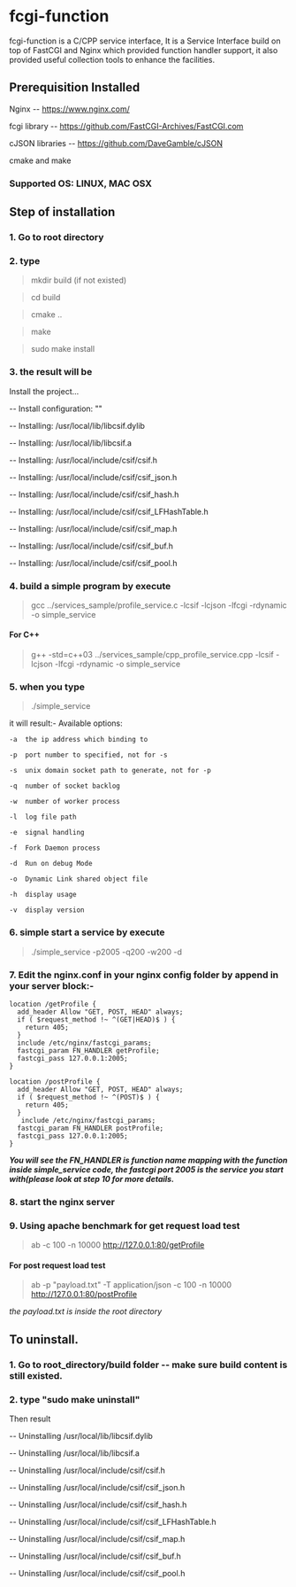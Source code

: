 # fcgi-function
fcgi-function is a C/CPP service interface, It is a Service Interface build on top of FastCGI and Nginx which provided function handler support, it also provided useful collection tools to enhance the facilities. 

## Prerequisition Installed
Nginx -- https://www.nginx.com/

fcgi library -- https://github.com/FastCGI-Archives/FastCGI.com

cJSON libraries -- https://github.com/DaveGamble/cJSON

cmake and make

### Supported OS: LINUX, MAC OSX

## Step of installation
### 1. Go to root directory
### 2. type 
> mkdir build (if not existed)

> cd build

> cmake ..

> make

> sudo make install


### 3. the result will be
Install the project...

-- Install configuration: ""

-- Installing: /usr/local/lib/libcsif.dylib

-- Installing: /usr/local/lib/libcsif.a

-- Installing: /usr/local/include/csif/csif.h

-- Installing: /usr/local/include/csif/csif_json.h

-- Installing: /usr/local/include/csif/csif_hash.h

-- Installing: /usr/local/include/csif/csif_LFHashTable.h

-- Installing: /usr/local/include/csif/csif_map.h

-- Installing: /usr/local/include/csif/csif_buf.h

-- Installing: /usr/local/include/csif/csif_pool.h


### 4. build a simple program by execute 

> gcc ../services_sample/profile_service.c -lcsif -lcjson -lfcgi -rdynamic -o simple_service

#### For C++
> g++ -std=c++03 ../services_sample/cpp_profile_service.cpp -lcsif -lcjson -lfcgi -rdynamic -o simple_service

### 5. when you type 

> ./simple_service

it will result:-
Available options:

	-a	the ip address which binding to
	
	-p	port number to specified, not for -s
	
	-s	unix domain socket path to generate, not for -p
	
	-q	number of socket backlog
	
	-w	number of worker process
	
	-l	log file path
	
	-e	signal handling
	
	-f	Fork Daemon process
	
	-d	Run on debug Mode
	
	-o	Dynamic Link shared object file
	
	-h	display usage
	
	-v	display version
	

### 6. simple start a service by execute 

> ./simple_service -p2005 -q200 -w200 -d


### 7. Edit the nginx.conf in your nginx config folder by append in your server block:-

	location /getProfile {
      add_header Allow "GET, POST, HEAD" always;
      if ( $request_method !~ ^(GET|HEAD)$ ) {
        return 405;
      }
      include /etc/nginx/fastcgi_params;
      fastcgi_param FN_HANDLER getProfile;
      fastcgi_pass 127.0.0.1:2005;
    }

    location /postProfile {
      add_header Allow "GET, POST, HEAD" always;
      if ( $request_method !~ ^(POST)$ ) {
        return 405;
      }
       include /etc/nginx/fastcgi_params;
      fastcgi_param FN_HANDLER postProfile;
      fastcgi_pass 127.0.0.1:2005;
    }

***You will see the FN_HANDLER is function name mapping with the function inside simple_service code, the fastcgi port 2005 is the service you start with(please look at step 10 for more details.***


### 8. start the nginx server

### 9.  Using apache benchmark for get request load test

> ab -c 100 -n 10000 http://127.0.0.1:80/getProfile


#### For post request load test

> ab -p "payload.txt" -T application/json -c 100 -n 10000 http://127.0.0.1:80/postProfile

*the payload.txt is inside the root directory*


## To uninstall.
### 1. Go to root_directory/build folder -- make sure build content is still existed.
### 2. type "sudo make uninstall" 
Then result

-- Uninstalling /usr/local/lib/libcsif.dylib

-- Uninstalling /usr/local/lib/libcsif.a

-- Uninstalling /usr/local/include/csif/csif.h

-- Uninstalling /usr/local/include/csif/csif_json.h

-- Uninstalling /usr/local/include/csif/csif_hash.h

-- Uninstalling /usr/local/include/csif/csif_LFHashTable.h

-- Uninstalling /usr/local/include/csif/csif_map.h

-- Uninstalling /usr/local/include/csif/csif_buf.h

-- Uninstalling /usr/local/include/csif/csif_pool.h

